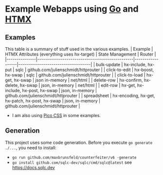 # Example Webapps using [Go](https://go.dev) and [HTMX](https://htmx.org)

## Examples

This table is a summary of stuff used in the various examples.
| Example       | HTMX Attributes (everything uses hx-target)     | State Management | Router                              |
|---------------|-------------------------------------------------|------------------|-------------------------------------|
| bulk-update   | hx-include, hx-put                              | sqlc             | github.com/julienschmidt/httprouter |
| click-to-edit | hx-boost, hx-swap                               | sqlc             | github.com/julienschmidt/httprouter |
| click-to-load | hx-get, hx-swap                                 | json  in-memory  | net/html                            |
| delete-row    | hx-confirm, hx-delete, hx-swap                  | json, in-memory  | net/html                            |
| edit-row      | hx-get, hx-include, hx-post, hx-swap            | json, in-memory  | github.com/julienschmidt/httprouter |
| spreadsheet   | hx-encoding, hx-get, hx-patch, hx-post, hx-swap | json, in-memory  | github.com/julienschmidt/httprouter |

* I am also using [Pico CSS](https://picocss.com) in some examples.

## Generation

This project uses some code generation. Before you execute `go generate ./...`,
you need to install:

- `go run github.com/maxbrunsfeld/counterfeiter/v6 -generate`
- `go install github.com/sqlc-dev/sqlc/cmd/sqlc@latest` see https://docs.sqlc.dev